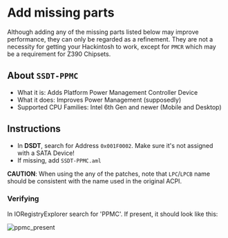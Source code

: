 # Add missing parts
Although adding any of the missing parts listed below may improve performance, they can only be regarded as a refinement. They are not a necessity for getting your Hackintosh to work, except for `PMCR` which may be a requirement for Z390 Chipsets.

## About `SSDT-PPMC`

- What it is: Adds Platform Power Management Controller Device
- What it does: Improves Power Management (supposedly)
- Supported CPU Families: Intel 6th Gen and newer (Mobile and Desktop)

## Instructions

- In **DSDT**, search for Address `0x001F0002`. Make sure it's not assigned with a SATA Device!
- If missing, add `SSDT-PPMC.aml`

**CAUTION**: When using the any of the patches, note that `LPC`/`LPCB` name should be consistent with the name used in the original ACPI.

### Verifying
In IORegistryExplorer search for 'PPMC'. If present, it should look like this:

![ppmc_present](https://user-images.githubusercontent.com/76865553/139706104-f00e641b-40d0-4012-931a-f89276c75949.png)
